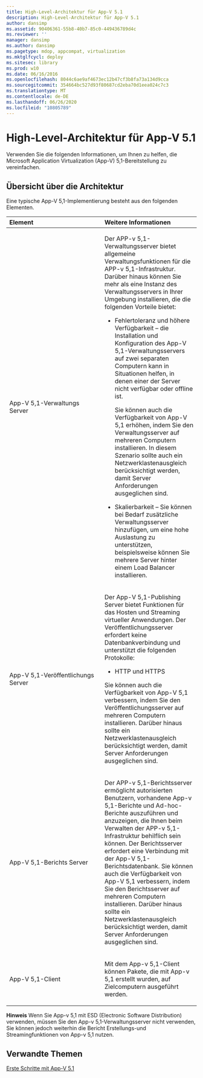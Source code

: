 ```yaml
---
title: High-Level-Architektur für App-V 5.1
description: High-Level-Architektur für App-V 5.1
author: dansimp
ms.assetid: 90406361-55b8-40b7-85c0-449436789d4c
ms.reviewer: ''
manager: dansimp
ms.author: dansimp
ms.pagetype: mdop, appcompat, virtualization
ms.mktglfcycl: deploy
ms.sitesec: library
ms.prod: w10
ms.date: 06/16/2016
ms.openlocfilehash: 8044c6ae9af4673ec12b47cf3b8fa73a134d9cca
ms.sourcegitcommit: 354664bc527d93f80687cd2eba70d1eea024c7c3
ms.translationtype: MT
ms.contentlocale: de-DE
ms.lasthandoff: 06/26/2020
ms.locfileid: "10805789"
---
```

# High-Level-Architektur für App-V 5.1


Verwenden Sie die folgenden Informationen, um Ihnen zu helfen, die Microsoft Application Virtualization (App-V) 5,1-Bereitstellung zu vereinfachen.

## Übersicht über die Architektur


Eine typische App-V 5,1-Implementierung besteht aus den folgenden Elementen.

<table>
<colgroup>
<col width="50%" />
<col width="50%" />
</colgroup>
<thead>
<tr class="header">
<th align="left">Element</th>
<th align="left">Weitere Informationen</th>
</tr>
</thead>
<tbody>
<tr class="odd">
<td align="left"><p>App-V 5,1-Verwaltungs Server</p></td>
<td align="left"><p>Der APP-v 5,1-Verwaltungsserver bietet allgemeine Verwaltungsfunktionen für die APP-v 5,1-Infrastruktur. Darüber hinaus können Sie mehr als eine Instanz des Verwaltungsservers in Ihrer Umgebung installieren, die die folgenden Vorteile bietet:</p>
<ul>
<li><p>Fehlertoleranz und höhere Verfügbarkeit – die Installation und Konfiguration des App-V 5,1-Verwaltungsservers auf zwei separaten Computern kann in Situationen helfen, in denen einer der Server nicht verfügbar oder offline ist.</p>
<p>Sie können auch die Verfügbarkeit von App-V 5,1 erhöhen, indem Sie den Verwaltungsserver auf mehreren Computern installieren. In diesem Szenario sollte auch ein Netzwerklastenausgleich berücksichtigt werden, damit Server Anforderungen ausgeglichen sind.</p></li>
<li><p>Skalierbarkeit – Sie können bei Bedarf zusätzliche Verwaltungsserver hinzufügen, um eine hohe Auslastung zu unterstützen, beispielsweise können Sie mehrere Server hinter einem Load Balancer installieren.</p></li>
</ul></td>
</tr>
<tr class="even">
<td align="left"><p>App-V 5,1-Veröffentlichungs Server</p></td>
<td align="left"><p>Der App-V 5,1-Publishing Server bietet Funktionen für das Hosten und Streaming virtueller Anwendungen. Der Veröffentlichungsserver erfordert keine Datenbankverbindung und unterstützt die folgenden Protokolle:</p>
<ul>
<li><p>HTTP und HTTPS</p></li>
</ul>
<p>Sie können auch die Verfügbarkeit von App-V 5,1 verbessern, indem Sie den Veröffentlichungsserver auf mehreren Computern installieren. Darüber hinaus sollte ein Netzwerklastenausgleich berücksichtigt werden, damit Server Anforderungen ausgeglichen sind.</p></td>
</tr>
<tr class="odd">
<td align="left"><p>App-V 5,1-Berichts Server</p></td>
<td align="left"><p>Der APP-v 5,1-Berichtsserver ermöglicht autorisierten Benutzern, vorhandene App-v 5,1-Berichte und Ad-hoc-Berichte auszuführen und anzuzeigen, die Ihnen beim Verwalten der APP-v 5,1-Infrastruktur behilflich sein können. Der Berichtsserver erfordert eine Verbindung mit der App-V 5,1-Berichtsdatenbank. Sie können auch die Verfügbarkeit von App-V 5,1 verbessern, indem Sie den Berichtsserver auf mehreren Computern installieren. Darüber hinaus sollte ein Netzwerklastenausgleich berücksichtigt werden, damit Server Anforderungen ausgeglichen sind.</p></td>
</tr>
<tr class="even">
<td align="left"><p>App-V 5,1-Client</p></td>
<td align="left"><p>Mit dem App-v 5,1-Client können Pakete, die mit App-v 5,1 erstellt wurden, auf Zielcomputern ausgeführt werden.</p></td>
</tr>
</tbody>
</table>

 

**Hinweis**  Wenn Sie App-v 5,1 mit ESD (Electronic Software Distribution) verwenden, müssen Sie den App-v 5,1-Verwaltungsserver nicht verwenden, Sie können jedoch weiterhin die Bericht Erstellungs-und Streamingfunktionen von App-v 5,1 nutzen.

 






## Verwandte Themen


[Erste Schritte mit App-V 5.1](getting-started-with-app-v-51.md)

 

 





